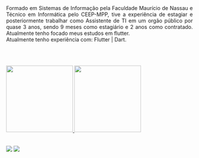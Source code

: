   <div align="justify">
   Formado em Sistemas de Informação pela Faculdade Maurício de Nassau e Técnico em Informática pelo CEEP-MPP, tive a experiência de estagiar e posteriormente trabalhar como Assistente de TI em um orgão público por quase 3 anos, sendo 9 meses como estagiário e 2 anos como contratado. Atualmente tenho focado meus estudos em flutter.<br>
 Atualmente tenho experiência com: Flutter | Dart.

  <br><br>
  </div>
  <div>
    <a href="https://github.com/o-leandro">
    <img height="180em" src="https://github-readme-stats.vercel.app/api/top-langs/?username=o-leandro&layout=compact&langs_count=7&theme=dark"/>
    <img height="180em" src="https://github-readme-stats.vercel.app/api?username=o-leandro&show_icons=true&theme=dark&include_all_commits=true&count_private=true"/>
<div>
  <br><br>
 <a href = "mailto: leandroti097@gmail.com" target="_blank"><img src="https://img.shields.io/badge/-Gmail-%23333?style=for-the-badge&logo=gmail&logoColor=white" target="_blank"></a>
  <a href="https://www.linkedin.com/in/leandro-s-59674690/" target="_blank"><img src="https://img.shields.io/badge/-LinkedIn-%230077B5?style=for-the-badge&logo=linkedin&logoColor=white" target="_blank"></a> <br>
  
  ###
 
